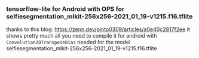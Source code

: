 ### tensorflow-lite for Android with OPS for selfiesegmentation_mlkit-256x256-2021_01_19-v1215.f16.tflite

thanks to this blog: https://zenn.dev/pinto0309/articles/a0e40c2817f2ee
it shows pretty much all you need to compile it for android with ```Convolution2DTransposeBias``` needed for the model
selfiesegmentation_mlkit-256x256-2021_01_19-v1215.f16.tflite
